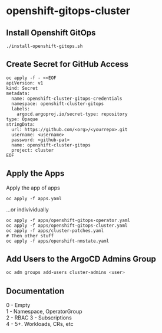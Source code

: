 # openshift-gitops-cluster

## Install Openshift GitOps

```shell
./install-openshift-gitops.sh
```

## Create Secret for GitHub Access

```shell
oc apply -f - <<EOF
apiVersion: v1
kind: Secret
metadata:
  name: openshift-cluster-gitops-credentials
  namespace: openshift-cluster-gitops
  labels:
    argocd.argoproj.io/secret-type: repository
type: Opaque
stringData:
  url: https://github.com/<org>/<yourrepo>.git
  username: <username>
  password: <github-pat>
  name: openshift-cluster-gitops
  project: cluster
EOF
```

## Apply the Apps

Apply the app of apps
```shell
oc apply -f apps.yaml
```

...or indivividually  

```shell
oc apply -f apps/openshift-gitops-operator.yaml
oc apply -f apps/openshift-gitops-cluster.yaml
oc apply -f apps/cluster-patches.yaml
# Then other stuff
oc apply -f apps/openshift-nmstate.yaml
```

## Add Users to the ArgoCD Admins Group

```bash
oc adm groups add-users cluster-admins <user>
```

## Documentation

0 - Empty  
1 - Namespace, OperatorGroup  
2 - RBAC
3 - Subscriptions  
4 - <empty>
5+. Workloads, CRs, etc